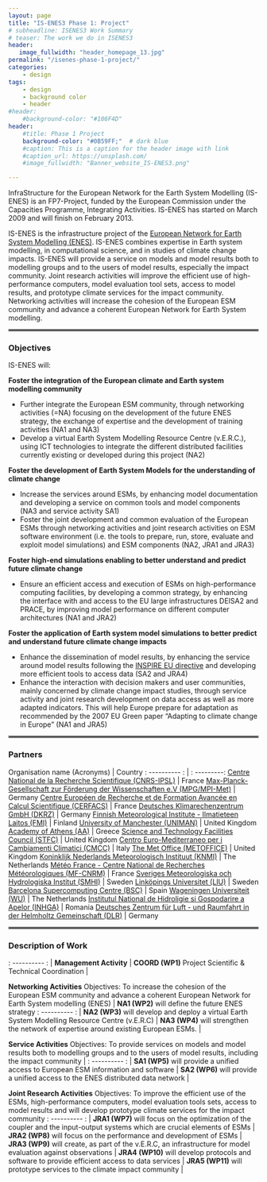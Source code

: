 ```yaml
---
layout: page
title: "IS-ENES3 Phase 1: Project"
# subheadline: ISENES3 Work Summary
# teaser: The work we do in ISENES3
header:
   image_fullwidth: "header_homepage_13.jpg"
permalink: "/isenes-phase-1-project/"
categories:
    - design
tags:
    - design
    - background color
    - header
#header:
    #background-color: "#186F4D"
header:
    #title: Phase 1 Project
    background-color: "#0B59FF;"  # dark blue
    #caption: This is a caption for the header image with link
    #caption_url: https://unsplash.com/
    #image_fullwidth: "Banner_website_IS-ENES3.png"

---
```


InfraStructure for the European Network for the Earth System Modelling (IS-ENES) is an FP7-Project, funded by the European Commission under the Capacities Programme, Integrating Activities. IS-ENES has started on March 2009 and will finish on February 2013.

IS-ENES is the infrastructure project of the [European Network for Earth System Modelling (ENES)](https://portal.enes.org/). IS-ENES combines expertise in Earth system modelling, in computational science, and in studies of climate change impacts. IS-ENES will provide a service on models and model results both to modelling groups and to the users of model results, especially the impact community. Joint research activities will improve the efficient use of high-performance computers, model evaluation tool sets, access to model results, and prototype climate services for the impact community. Networking activities will increase the cohesion of the European ESM community and advance a coherent European Network for Earth System modelling.

<hr style="border:2px solid gray">

### Objectives

IS-ENES will:

**Foster the integration of the European climate and Earth system modelling community**
- Further integrate the European ESM community, through networking activities (=NA) focusing on the development of the future ENES strategy, the exchange of expertise and the development of training activities (NA1 and NA3)
- Develop a virtual Earth System Modelling Resource Centre (v.E.R.C.), using ICT technologies to integrate the different distributed facilities currently existing or developed during this project (NA2)

**Foster the development of Earth System Models for the understanding of climate change**
- Increase the services around ESMs, by enhancing model documentation and developing a service on common tools and model components (NA3 and service activity SA1)
- Foster the joint development and common evaluation of the European ESMs through networking activities and joint research activities on ESM software environment (i.e. the tools to prepare, run, store, evaluate and exploit model simulations) and ESM components (NA2, JRA1 and JRA3)

**Foster high-end simulations enabling to better understand and predict future climate change**
- Ensure an efficient access and execution of ESMs on high-performance computing facilities, by developing a common strategy, by enhancing the interface with and access to the EU large infrastructures DEISA2 and PRACE, by improving model performance on different computer architectures (NA1 and JRA2)

**Foster the application of Earth system model simulations to better predict and understand future climate change impacts**
- Enhance the dissemination of model results, by enhancing the service around model results following the [INSPIRE EU directive](https://inspire.ec.europa.eu/) and developing more efficient tools to access data  (SA2 and JRA4)
- Enhance the interaction with decision makers and user communities, mainly concerned by climate change impact studies, through service activity and joint research development on data access as well as more adapted indicators. This will help Europe prepare for adaptation as recommended by the 2007 EU Green paper “Adapting to climate change in Europe” (NA1 and JRA5)

<hr style="border:2px solid gray">

### Partners

Organisation name (Acronyms) | Country
: ---------- : | : ---------:
[Centre National de la Recherche Scientifique (CNRS-IPSL)](https://www.cnrs.fr/)	| France
[Max-Planck-Gesellschaft zur Förderung der Wissenschaften e.V (MPG/MPI-Met)](https://mpimet.mpg.de/startseite) |	Germany
[Centre Européen de Recherche et de Formation Avancée en Calcul Scientifique (CERFACS)](https://cerfacs.fr/en/) | France
[Deutsches Klimarechenzentrum GmbH (DKRZ)](https://www.dkrz.de/de)	| Germany
[Finnish Meteorological Institute - Ilmatieteen Laitos (FMI)](https://www.ilmatieteenlaitos.fi/) | Finland
[University of Manchester (UNIMAN)](https://www.manchester.ac.uk/) | United Kingdom
[Academy of Athens (AA)](http://www.academyofathens.gr/) | Greece
[Science and Technology Facilities Council	(STFC)](https://www.ukri.org/councils/stfc/) | United Kingdom
[Centro Euro-Mediterraneo per i Cambiamenti Climatici	(CMCC)](https://www.cmcc.it/) |	Italy
[The Met Office (METOFFICE)](https://www.metoffice.gov.uk/) | United Kingdom
[Koninklijk Nederlands Meteorologisch Instituut (KNMI)](https://www.knmi.nl/home) | The Netherlands
[Météo France - Centre National de Recherches Météorologiques (MF-CNRM)](https://meteofrance.com/) | France
[Sveriges Meteorologiska och Hydrologiska Institut (SMHI)](https://www.smhi.se/q/Stockholm/2673730) | Sweden
[Linköpings Universitet (LIU)](https://liu.se/en) | Sweden
[Barcelona Supercomputing Centre (BSC)](https://www.bsc.es/) | Spain
[Wageningen Universiteit	(WU)](https://www.wur.nl/en/wageningen-university.htm) | The Netherlands 
[Institutul National de Hidroligie si Gospodarire a Apelor (INHGA)](http://www.inhga.ro/) | Romania
[Deutsches Zentrum für Luft - und Raumfahrt in der Helmholtz Gemeinschaft (DLR)](https://www.dlr.de/EN/Home/home_node.html) | Germany

<hr style="border:2px solid gray">

### Description of Work

: ---------- : | 
**Management Activity** | **COORD (WP1)** Project Scientific & Technical Coordination |

**Networking Activities** 
Objectives: To increase the cohesion of the European ESM community and advance a coherent European Network for Earth System modelling (ENES) | **NA1 (WP2)** will define the future ENES strategy 
: ---------- : | 
**NA2 (WP3)**  will develop and deploy a virtual Earth System Modelling Resource Centre (v.E.R.C) |
**NA3 (WP4)** will strengthen the network of expertise around existing European ESMs. |
                          
**Service Activities**
Objectives: To provide services on models and model results both to modelling groups and to the users of model results, including the impact community | 
: ---------- : | 
**SA1 (WP5)** will provide a unified access to European ESM information and software |
**SA2 (WP6)** will provide a unified access to the ENES distributed data network |

**Joint Research Activities** 
Objectives: To improve the efficient use of the ESMs, high-performance computers, model evaluation tools sets, access to model results and will develop prototype climate services for the impact community 
: ---------- : | 
**JRA1 (WP7)** will focus on the optimization of the coupler and the input-output systems which are crucial elements of ESMs |
**JRA2 (WP8)** will focus on the performance and development of ESMs |
**JRA3 (WP9)** will create, as part of the v.E.R.C, an infrastructure for model evaluation against observations |
**JRA4 (WP10)** will develop protocols and software to provide efficient access to data services |
**JRA5 (WP11)** will prototype services to the climate impact community |
